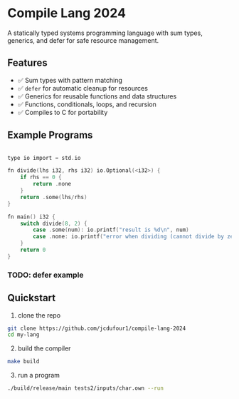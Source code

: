 # Compile Lang 2024
A statically typed systems programming language with sum types, generics, and defer for safe resource management.

## Features
- :white_check_mark: Sum types with pattern matching
- :white_check_mark: `defer` for automatic cleanup for resources
- :white_check_mark: Generics for reusable functions and data structures
- :white_check_mark: Functions, conditionals, loops, and recursion
- :white_check_mark: Compiles to C for portability

## Example Programs
```c

type io import = std.io

fn divide(lhs i32, rhs i32) io.Optional(<i32>) {
    if rhs == 0 {
        return .none
    }
    return .some(lhs/rhs)
}

fn main() i32 {
    switch divide(8, 2) {
        case .some(num): io.printf("result is %d\n", num)
        case .none: io.printf("error when dividing (cannot divide by zero\n")
    }
    return 0
}
```

### TODO: defer example

## Quickstart
1. clone the repo
```sh
git clone https://github.com/jcdufour1/compile-lang-2024
cd my-lang
```
2. build the compiler
```sh
make build
```
3. run a program
```sh
./build/release/main tests2/inputs/char.own --run
```

